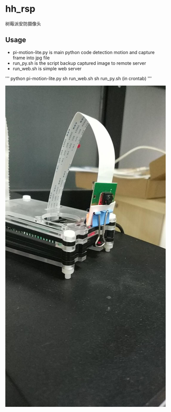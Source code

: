# hh_rsp
树莓派安防摄像头

## Usage
- pi-motion-lite.py is main python code detection motion and capture frame into jpg file
- run_py.sh is the script backup captured image to remote server
- run_web.sh  is simple web server

'''
python pi-motion-lite.py
sh run_web.sh
sh run_py.sh (in crontab)
'''



![效果图](./image/rsp.jpg)
